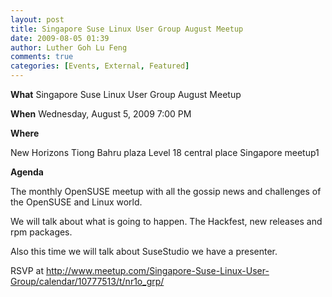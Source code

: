 ```yaml
---
layout: post
title: Singapore Suse Linux User Group August Meetup
date: 2009-08-05 01:39
author: Luther Goh Lu Feng
comments: true
categories: [Events, External, Featured]
---
```

<strong>What</strong>
Singapore Suse Linux User Group August Meetup

<strong>When</strong>
Wednesday, August 5, 2009 7:00 PM

<strong>Where</strong>

New Horizons
Tiong Bahru plaza Level 18 central place
Singapore meetup1

<strong>Agenda</strong>

The monthly OpenSUSE meetup with all the gossip news and challenges of the OpenSUSE and Linux world.

We will talk about what is going to happen. The Hackfest, new releases and rpm packages.

Also this time we will talk about SuseStudio we have a presenter.

RSVP at <a href="http://www.meetup.com/Singapore-Suse-Linux-User-Group/calendar/10777513/t/nr1o_grp/">http://www.meetup.com/Singapore-Suse-Linux-User-Group/calendar/10777513/t/nr1o_grp/</a>
